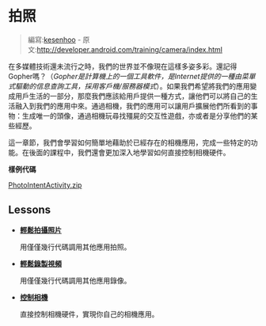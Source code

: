 # 拍照

> 編寫:[kesenhoo](https://github.com/kesenhoo) - 原文:<http://developer.android.com/training/camera/index.html>

在多媒體技術還未流行之時，我們的世界並不像現在這樣多姿多彩。還記得Gopher嗎？（*Gopher是計算機上的一個工具軟件，是Internet提供的一種由菜單式驅動的信息查詢工具，採用客戶機/服務器模式*）。如果我們希望將我們的應用變成用戶生活的一部分，那麼我們應該給用戶提供一種方式，讓他們可以將自己的生活融入到我們的應用中來。通過相機，我們的應用可以讓用戶擴展他們所看到的事物：生成唯一的頭像，通過相機玩尋找殭屍的交互性遊戲，亦或者是分享他們的某些經歷。

這一章節，我們會學習如何簡單地藉助於已經存在的相機應用，完成一些特定的功能。在後面的課程中，我們還會更加深入地學習如何直接控制相機硬件。

**樣例代碼**

[PhotoIntentActivity.zip](http://developer.android.com/shareables/training/PhotoIntentActivity.zip)

## Lessons

* [**輕鬆拍攝照片**](photobasics.html)

  用僅僅幾行代碼調用其他應用拍照。


* [**輕鬆錄製視頻**](videobasics.html)

  用僅僅幾行代碼調用其他應用錄像。


* [**控制相機**](cameradirect.html)

  直接控制相機硬件，實現你自己的相機應用。
